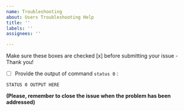 ```yaml
---
name: Troubleshooting
about: Users Troubleshooting Help
title: ''
labels: ''
assignees: ''

---
```


Make sure these boxes are checked [x] before submitting your issue - Thank you!

- [ ] Provide the output of command ``status 0`` :
```
STATUS 0 OUTPUT HERE
```

**(Please, remember to close the issue when the problem has been addressed)**
